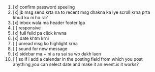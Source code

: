 1. [x] confirm password speeling
2. [x] jb msg send krta na to recent msg dhakna ka lye scroll krna prta khud ku ni ho ra? 
3. [x] inbox wala ma header footer lga 
4. [ ] responsive 
5. [x] full feild pa click krwna 
6. [x] date khtm krni 
7. [ ] unread msg ko highlight krna
8. [ ] sound for new message 
9. [x] sidebar ma + ni a ra sai sa wo dakh laen 
10. [ ] so if i add a calendar in the posting field from which you post anything,you can select date and make it an event.is it works?